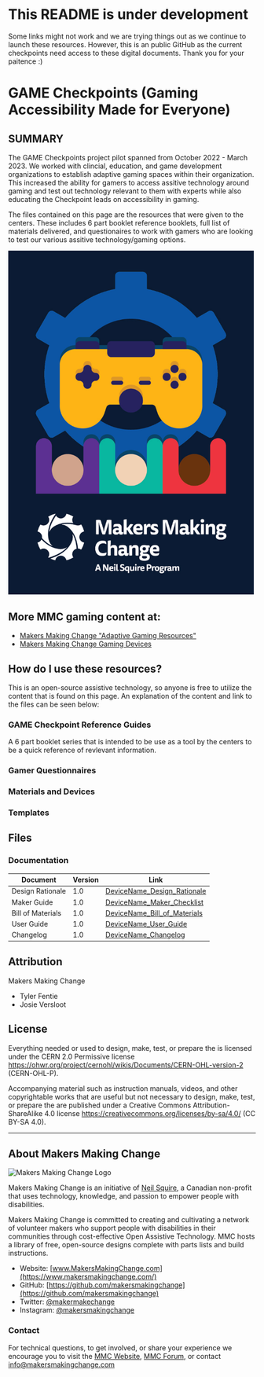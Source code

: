  
# This README is under development 
Some links might not work and we are trying things out as we continue to launch these resources. However, this is an public GitHub as the current checkpoints need access to these digital documents. Thank you for your paitence :)

# GAME Checkpoints (Gaming Accessibility Made for Everyone)

## SUMMARY 
The GAME Checkpoints project pilot spanned from October 2022 - March 2023. We worked with clincial, education, and game development organizations to establish adaptive gaming spaces within their organization. This increased the ability for gamers to access assitive technology around gaming and test out technology relevant to them with experts while also educating the Checkpoint leads on accessibility in gaming.

The files contained on this page are the resources that were given to the centers. These includes 6 part booklet reference booklets, full list of materials delivered, and questionaires to work with gamers who are looking to test our various assitive technology/gaming options.
 

<img src="Photos/GAME_Checkpoint_Logo.jpg" width="500" alt="Picture of Device-Name.">

## More MMC gaming content at:
- [Makers Making Change "Adaptive Gaming Resources"](<https://makersmakingchange.com/resources/?&_sft_resource_category=adaptive-gaming>)
- [Makers Making Change Gaming Devices](<https://makersmakingchange.com/assistive-devices/?_sft_type=gaming>)


## How do I use these resources?

This is an open-source assistive technology, so anyone is free to utilize the content that is found on this page. An explanation of the content and link to the files can be seen below:

### GAME Checkpoint Reference Guides
A 6 part booklet series that is intended to be use as a tool by the centers to be a quick reference of revlevant information.

### Gamer Questionnaires

### Materials and Devices

### Templates



## Files
### Documentation
| Document             | Version | Link |
|----------------------|---------|------|
| Design Rationale     | 1.0     | [DeviceName_Design_Rationale](/Documentation/Device-Name_Design_Rationale_v1.0.pdf)     |
| Maker Guide          | 1.0     | [DeviceName_Maker_Checklist](/Documentation/Device-Name_Maker_Guide_v1.0.pdf)     |
| Bill of Materials    | 1.0     | [DeviceName_Bill_of_Materials](/Documentation/Device-Name_BOM_v1.0.xlsx)     |
| User Guide           | 1.0     | [DeviceName_User_Guide](/Documentation/Device-Name_Quick_Guide_v1.0.pdf)    |
| Changelog            | 1.0     | [DeviceName_Changelog](/Documentation/Device-Name_Changelog_v1.0.pdf)     |



## Attribution
Makers Making Change
 - Tyler Fentie 
 - Josie Versloot



## License
Everything needed or used to design, make, test, or prepare the <Device-Name> is licensed under the CERN 2.0 Permissive license <https://ohwr.org/project/cernohl/wikis/Documents/CERN-OHL-version-2> (CERN-OHL-P).

Accompanying material such as instruction manuals, videos, and other copyrightable works that are useful but not necessary to design, make, test, or prepare the <Device-Name> are published under a Creative Commons Attribution-ShareAlike 4.0 license https://creativecommons.org/licenses/by-sa/4.0/ (CC BY-SA 4.0).


---

## About Makers Making Change
<img src="https://www.makersmakingchange.com/wp-content/uploads/logo/mmc_logo.svg" width="500" alt="Makers Making Change Logo">

Makers Making Change is an initiative of [Neil Squire](https://www.neilsquire.ca/), a Canadian non-profit that uses technology, knowledge, and passion to empower people with disabilities.

Makers Making Change is committed to creating and cultivating a network of volunteer makers who support people with disabilities in their communities through cost-effective Open Assistive Technology. MMC hosts a library of free, open-source designs complete with parts lists and build instructions.

 - Website: [www.MakersMakingChange.com](https://www.makersmakingchange.com/)
 - GitHub: [https://github.com/makersmakingchange](https://github.com/makersmakingchange)
 - Twitter: [@makermakechange](https://twitter.com/makermakechange)
 - Instagram: [@makersmakingchange](https://www.instagram.com/makersmakingchange)


### Contact

For technical questions, to get involved, or share your experience we encourage you to visit the [MMC Website](https://www.makersmakingchange.com/), [MMC Forum](https://makersmakingchange.com/forum), or contact info@makersmakingchange.com

